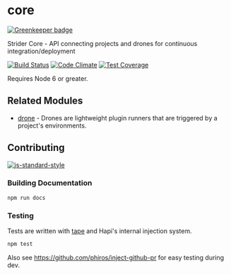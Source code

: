 # core

[![Greenkeeper badge](https://badges.greenkeeper.io/Strider-CD/core.svg)](https://greenkeeper.io/)

Strider Core - API connecting projects and drones for continuous integration/deployment

[![Build Status](https://travis-ci.org/Strider-CD/core.svg)](https://travis-ci.org/Strider-CD/core)
[![Code Climate](https://codeclimate.com/github/Strider-CD/core/badges/gpa.svg)](https://codeclimate.com/github/Strider-CD/core)
[![Test Coverage](https://codeclimate.com/github/Strider-CD/core/badges/coverage.svg)](https://codeclimate.com/github/Strider-CD/core/coverage)

Requires Node 6 or greater.

## Related Modules

* [drone](https://github.com/Strider-CD/drone) - Drones are lightweight plugin
  runners that are triggered by a project's environments.

## Contributing

[![js-standard-style](https://cdn.rawgit.com/feross/standard/master/badge.svg)](https://github.com/feross/standard)

### Building Documentation

```no-highlight
npm run docs
```

### Testing

Tests are written with [tape] and Hapi's internal injection system.

```sh
npm test
```

Also see https://github.com/phiros/inject-github-pr for easy testing during dev.

[tape]: https://github.com/substack/tape
